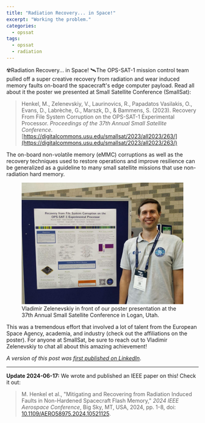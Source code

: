 ```yaml
---
title: "Radiation Recovery... in Space!"
excerpt: "Working the problem."
categories:
  - opssat
tags:
  - opssat
  - radiation
---
```


☢️Radiation Recovery... in Space! 🛰The OPS-SAT-1 mission control team pulled off a super creative recovery from radiation and wear induced memory faults on-board the spacecraft's edge computer payload. Read all about it the poster we presented at Small Satellite Conference (SmallSat):

> Henkel, M., Zelenevskiy, V., Laurinovics, R., Papadatos Vasilakis, O., Evans, D., Labrèche, G., Marszk, D., & Bammens, S. (2023). Recovery From File System Corruption on the OPS-SAT-1 Experimental Processor. *Proceedings of the 37th Annual Small Satellite Conference*. [https://digitalcommons.usu.edu/smallsat/2023/all2023/263/](https://digitalcommons.usu.edu/smallsat/2023/all2023/263/)

The on-board non-volatile memory (eMMC) corruptions as well as the recovery techniques used to restore operations and improve resilience can be generalized as a guideline to many small satellite missions that use non-radiation hard memory.

<figure>
  <a href="/assets/images/posts/2023-08-08/Vladimir_Zelenevskiy_Recovery_from_File_System_Corruption_on_the_OPS-SAT-1_Experimental_Processor.jpg"><img src="/assets/images/posts/2023-08-08/Vladimir_Zelenevskiy_Recovery_from_File_System_Corruption_on_the_OPS-SAT-1_Experimental_Processor.jpg"></a>
  <figcaption>Vladimir Zelenevskiy in front of our poster presentation at the 37th Annual Small Satellite Conference in Logan, Utah.</figcaption>
</figure>

This was a tremendous effort that involved a lot of talent from the European Space Agency, academia, and industry (check out the affiliations on the poster). For anyone at SmallSat, be sure to reach out to Vladimir Zelenevskiy to chat all about this amazing achievement! 

*A version of this post was [first published on LinkedIn](https://www.linkedin.com/posts/georgeslabreche_smallsatellites-utah-paper-activity-7094662989483499520-mEGe/).*

<hr/>

**Update 2024-06-17:** We wrote and published an IEEE paper on this! Check it out:

> M. Henkel et al., "Mitigating and Recovering from Radiation Induced Faults in Non-Hardened Spacecraft Flash Memory," _2024 IEEE Aerospace Conference_, Big Sky, MT, USA, 2024, pp. 1-8, doi: [10.1109/AERO58975.2024.10521125](https://doi.org/10.1109/AERO58975.2024.10521125).